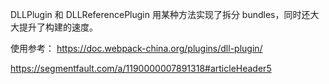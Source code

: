 DLLPlugin 和 DLLReferencePlugin 用某种方法实现了拆分 bundles，同时还大大提升了构建的速度。

使用参考：
https://doc.webpack-china.org/plugins/dll-plugin/

https://segmentfault.com/a/1190000007891318#articleHeader5


